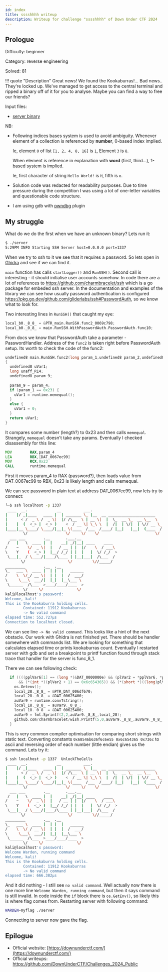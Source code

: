 ```yaml
---
id: index
title: sssshhhh writeup
description: Writeup for challenge "sssshhhh" of Down Under CTF 2024
---
```


## Prologue

Difficulty: beginner

Category: reverse engineering

Solved: 81

!!! quote "Description"
    Great news! We found the Kookaburras!... Bad news.. They're locked up. We've managed to get access to the central terminal and ripped a binary off of it for you to analyse. Maybe you can find a way to free our friends?

Input files:

* [server binary](https://github.com/DownUnderCTF/Challenges_2024_Public/blob/f2797a33d8f5851508f37e854afceedf85eee8a3/beginner/sssshhhh/src/cmd/cmd)

NB:


* Following indices bases system is used to avoid ambiguity. Whenever element of a collection is referenced by **number**, 0-based index implied. 
 
  Ie, element `0` of list `[1, 2, 4, 8, 16]` is `1`, Element `3` is `8`.
  
  When element is reference in explanation with **word** (first, third...), 1-based system is implied.

  Ie, first character of string `Hello World!` is `H`, fifth is `o`.

* Solution code was redacted for readability purposes. Due to time pressure during the competition I was using a lot of one-letter variables and questionable code structure.

* I am using gdb with [pwndbg](https://github.com/pwndbg/pwndbg) plugin

## My struggle

What do we do the first when we have an unknown binary? Lets run it:

```bash
$ ./server
5:29PM INFO Starting SSH Server host=0.0.0.0 port=1337
```

When we try to ssh to it we see that it requires a password. So lets open in [Ghidra](https://ghidra-sre.org/) and see if we can find it.

`main` function has calls `startLogger()` and `RunSSH()`. Second call is interesting - it should initialise user accounts somehow. In code there are a lot of
references to https://github.com/charmbracelet/ssh which is a go package for embeded ssh server. In the documentation and examples of the 
library we can see how usually password authentication is configured https://pkg.go.dev/github.com/gliderlabs/ssh#PasswordAuth, so we know what 
to look for. 

Two interesting lines in `RunSSH()` that caught my eye:

```c
local_b0._8_8_ = &PTR_main.RunSSH.func2_0069c798;
local_b0._0_8_ = main.RunSSH.WithPasswordAuth.PasswordAuth.func10;
```
From docs we know that PasswordAuth take a parameter - PasswordHandler. Address of the `func2` is taken right before PasswordAuth setup. Its worth
to check the code of the func2:
```c hl_lines="8-10"
undefined8 main.RunSSH.func2(long param_1,undefined8 param_2,undefined8 param_3,undefined8 param_4)
{
  undefined8 uVar1;
  long unaff_R14;
  undefined8 param_9;
  
  param_9 = param_4;
  if (param_1 == 0x23) {
    uVar1 = runtime.memequal();
  }
  else {
    uVar1 = 0;
  }
  return uVar1;
}
```
It compares some number (length?) to 0x23 and then calls `memequal`. Strangely, `memequel` doesn't take any params. Eventually I checked disassembly for this line:
```asm
MOV        RAX,param_4
LEA        RBX,[DAT_0067ec99] 
MOV        RCX,0x23  
CALL       runtime.memequal
```
First it moves param_4 to RAX (password?), then loads value from DAT_0067ec99 to RBX, 0x23 is likely length and calls memequal.

We can see password in plain text at address DAT_0067ec99, now lets try to connect:
```bash
└─$ ssh localhost -p 1337                        
 ____  __.             __          ___.                               
|    |/ _|____   ____ |  | _______ \_ |__  __ _____________________   
|      < /  _ \ /  _ \|  |/ /\__  \ | __ \|  |  \_  __ \_  __ \__  \  
|    |  (  <_> |  <_> )    <  / __ \| \_\ \  |  /|  | \/|  | \// __ \_
|____|__ \____/ \____/|__|_ \(____  /___  /____/ |__|   |__|  (____  /
        \/                 \/     \/    \/                         \/ 
  ___ ___        .__       .___.__                                    
 /   |   \  ____ |  |    __| _/|__| ____    ____                      
/    ~    \/  _ \|  |   / __ | |  |/    \  / ___\                     
\    Y    (  <_> )  |__/ /_/ | |  |   |  \/ /_/  >                    
 \___|_  / \____/|____/\____ | |__|___|  /\___  /                     
       \/                   \/         \//_____/                      
_________        .__  .__                                             
\_   ___ \  ____ |  | |  |   ______                                   
/    \  \/_/ __ \|  | |  |  /  ___/                                   
\     \___\  ___/|  |_|  |__\___ \                                    
 \______  /\___  >____/____/____  >                                   
        \/     \/               \/                                    
kali@localhost's password: 
Welcome, kali!
This is the Kookaburra holding cells.
        Contained: 11912 Kookaburras
        -> No valid command
elapsed time: 552.727µs
Connection to localhost closed.
```

We can see line `-> No valid command`. This looks like a hint of the next obstacle. Our work with Ghidra is not finished yet. There should be handler somewhere with
commands list. We are looking for something that calculates elapsed time or prints kookaburras count. Eventually I restarted
server with gdb and set a breakpoint to printf function found through stack trace that handler for the server is func_8_1.

There we can see following check:
```c hl_lines="1 2"
  if ((((pplVar6[1] == (long *)&DAT_0000000e) && (plVar2 = *pplVar6, *plVar2 == 0x68546b636f6c6e55))
      && (*(int *)(plVar2 + 1) == 0x6c654365)) && (*(short *)((long)plVar2 + 0xc) == 0x736c)) {
    os.Getenv();
    local_28._8_8_ = &PTR_DAT_006df670;
    local_28._0_8_ = &DAT_00625400;
    auVar9 = runtime.convTstring();
    local_18._8_8_ = auVar9._0_8_;
    local_18._0_8_ = &DAT_00625400;
    auVar9 = fmt.Sprintf(2,2,auVar9._8_8_,local_28);
    github.com/charmbracelet/wish.Printf(5,0,auVar9._8_8_,auVar9._0_8_,0,0);
  }
```
This is very common compiler optimisation for comparing short strings with static text. Converting constants `0x68546b636f6c6e55 0x6c654365 0x736c` to ascii 
and reversing order of each number (little endian) gives us the command. Lets try it:

```bash
$ ssh localhost -p 1337  UnlockTheCells  
 ____  __.             __          ___.                               
|    |/ _|____   ____ |  | _______ \_ |__  __ _____________________   
|      < /  _ \ /  _ \|  |/ /\__  \ | __ \|  |  \_  __ \_  __ \__  \  
|    |  (  <_> |  <_> )    <  / __ \| \_\ \  |  /|  | \/|  | \// __ \_
|____|__ \____/ \____/|__|_ \(____  /___  /____/ |__|   |__|  (____  /
        \/                 \/     \/    \/                         \/ 
  ___ ___        .__       .___.__                                    
 /   |   \  ____ |  |    __| _/|__| ____    ____                      
/    ~    \/  _ \|  |   / __ | |  |/    \  / ___\                     
\    Y    (  <_> )  |__/ /_/ | |  |   |  \/ /_/  >                    
 \___|_  / \____/|____/\____ | |__|___|  /\___  /                     
       \/                   \/         \//_____/                      
_________        .__  .__                                             
\_   ___ \  ____ |  | |  |   ______                                   
/    \  \/_/ __ \|  | |  |  /  ___/                                   
\     \___\  ___/|  |_|  |__\___ \                                    
 \______  /\___  >____/____/____  >                                   
        \/     \/               \/                                    
kali@localhost's password: 
Welcome Warden, running command
Welcome, kali!
This is the Kookaburra holding cells.
        Contained: 11912 Kookaburras
        -> No valid command
elapsed time: 666.382µs
```

And it did nothing - I still see `no valid command`. Well actually now there is one more line `Welcome Warden, running command`, but then it says command is still invalid.
In code inside the `if` block there is `os.GetEnv()`, so likely this is where flag comes from. Restarting server with following command:

```bash
WARDEN=myflag ./server 
```

Connecting to server now gave the flag. 

## Epilogue

* Official website: [https://downunderctf.com/](https://downunderctf.com/)
* Official writeups: https://github.com/DownUnderCTF/Challenges_2024_Public
